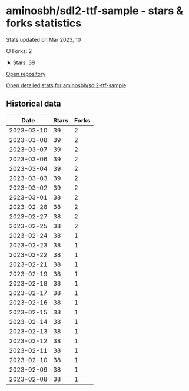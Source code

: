 # aminosbh/sdl2-ttf-sample - stars & forks statistics

Stats updated on Mar 2023, 10

☋ Forks: 2

★ Stars: 39

[Open repository](https://github.com/aminosbh/sdl2-ttf-sample)

[Open detailed stats for aminosbh/sdl2-ttf-sample](https://reviewgithub.com/rep/aminosbh/sdl2-ttf-sample)

## Historical data
| Date | Stars | Forks |
|------|-------|-------|
| 2023-03-10 | 39 | 2 | 
| 2023-03-08 | 39 | 2 | 
| 2023-03-07 | 39 | 2 | 
| 2023-03-06 | 39 | 2 | 
| 2023-03-04 | 39 | 2 | 
| 2023-03-03 | 39 | 2 | 
| 2023-03-02 | 39 | 2 | 
| 2023-03-01 | 38 | 2 | 
| 2023-02-28 | 38 | 2 | 
| 2023-02-27 | 38 | 2 | 
| 2023-02-25 | 38 | 2 | 
| 2023-02-24 | 38 | 1 | 
| 2023-02-23 | 38 | 1 | 
| 2023-02-22 | 38 | 1 | 
| 2023-02-21 | 38 | 1 | 
| 2023-02-19 | 38 | 1 | 
| 2023-02-18 | 38 | 1 | 
| 2023-02-17 | 38 | 1 | 
| 2023-02-16 | 38 | 1 | 
| 2023-02-15 | 38 | 1 | 
| 2023-02-14 | 38 | 1 | 
| 2023-02-13 | 38 | 1 | 
| 2023-02-12 | 38 | 1 | 
| 2023-02-11 | 38 | 1 | 
| 2023-02-10 | 38 | 1 | 
| 2023-02-09 | 38 | 1 | 
| 2023-02-08 | 38 | 1 | 

